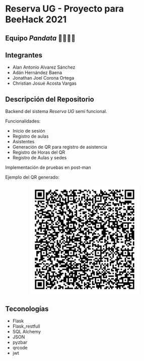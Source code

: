 # Reserva UG - Proyecto para BeeHack 2021

## Equipo *Pandata* 🐼🧑🏻‍💻

## Integrantes

- Alan Antonio Alvarez Sánchez 
- Adán Hernández Baena
- Jonathan Joel Corona Ortega
- Christian Josué Acosta Vargas

## Descripción del Repositorio

Backend del sistema *Reserva UG* semi funcional.

Funcionalidades: 
- Inicio de sesión
- Registro de aulas
- Asistentes
- Generación de QR para registro de asistencia
- Registro de Horas del QR
- Registro de Aulas y sedes

Implementación de pruebas en post-man

Ejemplo del QR generado: 

<p align="center">
  <img width="350px" src="/qr_codes/1621716184.4048445.png"/>
</p>

## Teconologías

- Flask
- Flask_restfull
- SQL Alchemy
- JSON
- pyzbar
- qrcode
- jwt
